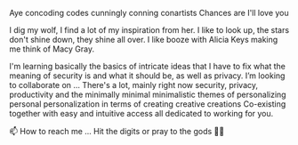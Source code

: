 Aye
concoding codes cunningly conning conartists 
Chances are I'll love you

I dig my wolf, I find a lot of my inspiration from her.
I like to look up, the stars don't shine down, they shine all over. 
I like booze with Alicia Keys making me think of Macy Gray. 

 I'm learning basically the basics of intricate ideas that I have to fix what the meaning of security is and what it should be, as well as privacy.
 I’m looking to collaborate on ... There's a lot, mainly right now security, privacy, productivity and the minimally minimal minimalistic themes of personalizing personal personalization in terms of creating creative creations 
Co-existing together with easy and intuitive access all dedicated to working for you.


 📫 How to reach me ...
Hit the digits or pray to the gods 🤟🤙

<!---
is a ✨ special ✨ repository because its `README.md` (this file) appears on your GitHub profile.
You can click the Preview link to take a look at your changes.
--->
